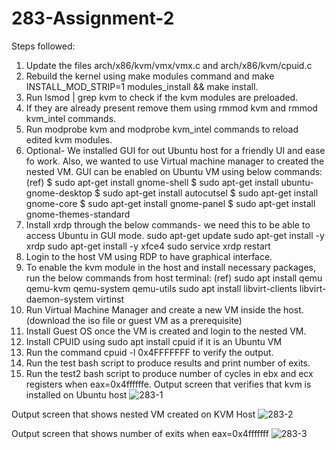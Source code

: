 # 283-Assignment-2
Steps followed:
1.	Update the files arch/x86/kvm/vmx/vmx.c and arch/x86/kvm/cpuid.c
2.	Rebuild the kernel using make modules command and make INSTALL_MOD_STRIP=1 modules_install && make install.
3.	Run lsmod | grep kvm to check if the kvm modules are preloaded.
4.	If they are already present remove them using rmmod kvm and rmmod kvm_intel commands.
5.	Run modprobe kvm and modprobe kvm_intel commands to reload edited kvm modules.
6.	Optional- We installed GUI for out Ubuntu host for a friendly UI and ease fo work. Also, we wanted to use Virtual machine manager to created the nested VM. GUI can be enabled on Ubuntu VM using below commands:(ref)
$ sudo apt-get install gnome-shell
$ sudo apt-get install ubuntu-gnome-desktop
$ sudo apt-get install autocutsel
$ sudo apt-get install gnome-core
$ sudo apt-get install gnome-panel
$ sudo apt-get install gnome-themes-standard
7.	Install xrdp through the below commands- we need this to be able to access Ubuntu in GUI mode.
sudo apt-get update
sudo apt-get install -y xrdp
sudo apt-get install -y xfce4
sudo service xrdp restart
8.	Login to the host VM using RDP to have graphical interface.
9.	To enable the kvm module in the host and install necessary packages, run the below commands from host terminal: (ref)
sudo apt install qemu qemu-kvm qemu-system qemu-utils
sudo apt install libvirt-clients libvirt-daemon-system virtinst
10.	Run Virtual Machine Manager and create a new VM inside the host. (download the iso file or guest VM as a prerequisite)
11.	Install Guest OS once the VM is created and login to the nested VM.
12.	Install CPUID using sudo apt install cpuid if it is an Ubuntu VM
13.	Run the command cpuid -l 0x4FFFFFFF to verify the output.
14.	Run the test bash script to produce results and print number of exits.
15.	Run the test2 bash script to produce number of cycles in ebx and ecx registers when eax=0x4ffffffe.
Output screen that verifies that kvm is installed on Ubuntu host ![283-1](https://user-images.githubusercontent.com/37550226/205851921-abfc6ef7-16ed-43d9-b4be-0b85d774c330.jpg)

Output screen that shows nested VM created on KVM Host ![283-2](https://user-images.githubusercontent.com/37550226/205851923-442d253a-726b-48a4-8d3b-1472656ce467.png)


 
 
 
Output screen that shows number of exits when eax=0x4fffffff ![283-3](https://user-images.githubusercontent.com/37550226/205851951-427425b0-7670-41ca-8ae3-f4601490019f.png)
 

 








